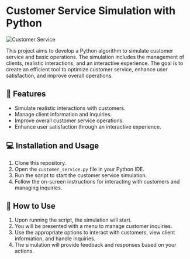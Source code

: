 # Customer Service Simulation with Python

![Customer Service](customer-service.png)

This project aims to develop a Python algorithm to simulate customer service and basic operations. The simulation includes the management of clients, realistic interactions, and an interactive experience. The goal is to create an efficient tool to optimize customer service, enhance user satisfaction, and improve overall operations.

## 📝 Features

- Simulate realistic interactions with customers.
- Manage client information and inquiries.
- Improve overall customer service operations.
- Enhance user satisfaction through an interactive experience.

## 💻 Installation and Usage

1. Clone this repository.
2. Open the `customer_service.py` file in your Python IDE.
3. Run the script to start the customer service simulation.
4. Follow the on-screen instructions for interacting with customers and managing inquiries.

## 📝 How to Use

1. Upon running the script, the simulation will start.
2. You will be presented with a menu to manage customer inquiries.
3. Use the appropriate options to interact with customers, view client information, and handle inquiries.
4. The simulation will provide feedback and responses based on your actions.
